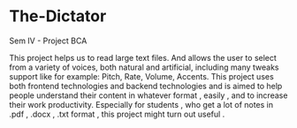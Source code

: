 # The-Dictator
Sem IV - Project BCA

This project helps us to read large text files. And allows the user to select from a variety of voices, both natural and artificial, including many tweaks support like for example: Pitch, Rate, Volume, Accents. This project uses both frontend technologies and backend technologies and is aimed to help people understand their content in whatever format , easily , and to increase their work productivity.
Especially for students , who get a lot of notes in .pdf , .docx , .txt format , this project might turn out useful . 
